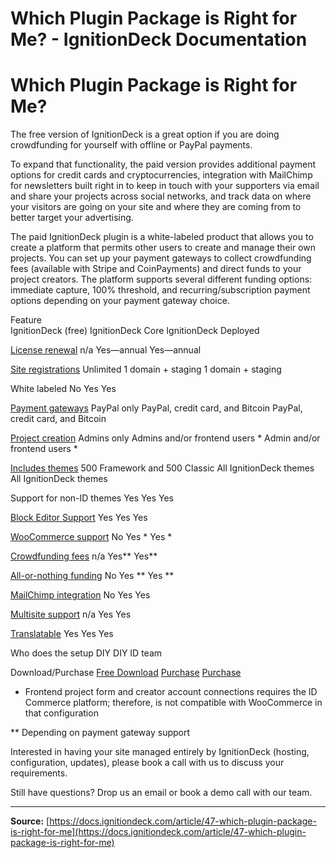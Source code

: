 # Which Plugin Package is Right for Me? - IgnitionDeck Documentation

# Which Plugin Package is Right for Me?

[](javascript:window.print())
The free version of IgnitionDeck is a great option if you are doing crowdfunding for yourself with offline or PayPal payments.

To expand that functionality, the paid version provides additional payment options for credit cards and cryptocurrencies, integration with MailChimp for newsletters built right in to keep in touch with your supporters via email and share your projects across social networks, and track data on where your visitors are going on your site and where they are coming from to better target your advertising.

The paid IgnitionDeck plugin is a white-labeled product that allows you to create a platform that permits other users to create and manage their own projects. You can set up your payment gateways to collect crowdfunding fees (available with Stripe and CoinPayments) and direct funds to your project creators. The platform supports several different funding options: immediate capture, 100% threshold, and recurring/subscription payment options depending on your payment gateway choice.

 Feature  
 IgnitionDeck (free) 
 IgnitionDeck Core 
 IgnitionDeck Deployed

[License renewal](https://docs.ignitiondeck.com/article/57-how-to-renew-an-ignitiondeck-license)
n/a
Yes—annual
Yes—annual

[Site registrations](https://docs.ignitiondeck.com/article/175-managing-ignitiondeck-license-registration)
Unlimited
1 domain + staging
1 domain + staging

White labeled
No
Yes
Yes

[Payment gateways](https://docs.ignitiondeck.com/article/46-choosing-payment-gateways)
PayPal only
PayPal, credit card, and Bitcoin
PayPal, credit card, and Bitcoin

[Project creation](https://docs.ignitiondeck.com/category/82-crowdfunding-projects)
Admins only
Admins and/or frontend users *
Admin and/or frontend users *

[Includes themes](https://docs.ignitiondeck.com/category/20-themes)
500 Framework and 500 Classic
All IgnitionDeck themes
All IgnitionDeck themes

Support for non-ID  themes
Yes
Yes
Yes

[Block Editor Support](https://docs.ignitiondeck.com/article/129-how-to-use-ignitiondeck-project-grid-blocks)
Yes
Yes
Yes

[WooCommerce support](https://docs.ignitiondeck.com/article/133-woocommerce-ignitiondeck)
No
Yes *
Yes *

[Crowdfunding fees](https://docs.ignitiondeck.com/article/96-how-to-charge-crowdfunding-fees)
n/a
Yes**
Yes**

[All-or-nothing funding](https://docs.ignitiondeck.com/article/141-funding-type-options)
No
Yes **
Yes **

[MailChimp integration](https://docs.ignitiondeck.com/article/105-ignitiondeck-commerce-mailchimp-integration)
No
Yes
Yes

[Multisite support](https://docs.ignitiondeck.com/article/176-how-to-use-ignitiondeck-with-multisite)
n/a
Yes
Yes

[Translatable](https://docs.ignitiondeck.com/article/49-how-do-i-translate-the-plugins-and-themes)
Yes
Yes
Yes

Who does the setup
DIY
DIY
ID team

Download/Purchase
[Free Download](https://www.ignitiondeck.com/crowdfunding/product/ignitiondeck-foundation/)
[Purchase](https://www.ignitiondeck.com/crowdfunding/product/enterprise/)
[Purchase](https://www.ignitiondeck.com/crowdfunding/product/ignitiondeck-deployed/)

* Frontend project form and creator account connections requires the ID Commerce platform; therefore, is not compatible with WooCommerce in that configuration

** Depending on payment gateway support

Interested in having your site managed entirely by IgnitionDeck (hosting, configuration, updates), please book a call with us to discuss your requirements.

Still have questions? Drop us an email or book a demo call with our team.



---
**Source:** [https://docs.ignitiondeck.com/article/47-which-plugin-package-is-right-for-me](https://docs.ignitiondeck.com/article/47-which-plugin-package-is-right-for-me)
